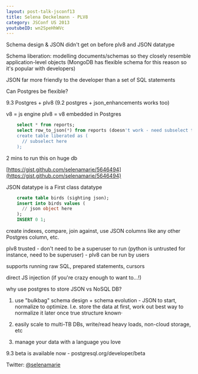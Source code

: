 ```yaml
---
layout: post-talk-jsconf13
title: Selena Deckelmann - PLV8
category: JSConf US 2013
youtubeID: wn2SpeHhWVc
---
```


Schema design & JSON didn't get on before plv8 and JSON datatype

Schema liberation:
modelling documents/schemas so they closely resemble application-level objects
(MongoDB has flexible schema for this reason so it's popular with developers)

JSON far more friendly to the developer than a set of SQL statements

Can Postgres be flexible?

9.3 Postgres + plv8
(9.2 postgres + json\_enhancements works too)

v8 = js engine
plv8 = v8 embedded in Postgres

```sql
    select * from reports;
    select row_to_json(*) from reports (doesn't work - need subselect to achieve it)
    create table liberated as (
      // subselect here
    );
```

2 mins to run this on huge db

[https://gist.github.com/selenamarie/5646494](https://gist.github.com/selenamarie/5646494)

JSON datatype is a First class datatype

```sql
    create table birds (sighting json);
    insert into birds values (
      // json object here
    );
    INSERT 0 1;
```

create indexes, compare, join against, use JSON columns like any other Postgres
column, etc.

plv8 trusted - don't need to be a superuser to run (python is untrusted for
instance, need to be superuser) - plv8 can be run by users

supports running raw SQL, prepared statements, cursors

direct JS injection (if you're crazy enough to want to...!)

why use postgres to store JSON vs NoSQL DB?
1. use "bulkbag" schema design + schema evolution - JSON to start, normalize to
optimize. I.e. store the data at first, work out best way to normalize it later
once true structure known·

2. easily scale to multi-TB DBs, write/read heavy loads, non-cloud storage, etc

3. manage your data with a language you love

9.3 beta is available now - postgresql.org/developer/beta

Twitter: [@selenamarie](http://twitter.com/selenamarie)

